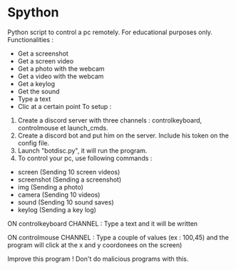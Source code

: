 # Spython
Python script to control a pc remotely.
For educational purposes only.
Functionalities :
 - Get a screenshot
 - Get a screen video
 - Get a photo with the webcam
 - Get a video with the webcam
 - Get a keylog
 - Get the sound
 - Type a text 
 - Clic at a certain point
To setup : 
1) Create a discord server with three channels : controlkeyboard, controlmouse et launch_cmds.
2) Create a discord bot and put him on the server. Include his token on the config file.
3) Launch "botdisc.py", it will run the program.
4) To control your pc, use following commands :
- screen (Sending 10 screen videos)
- screenshot (Sending a screenshot)
- img (Sending a photo)
- camera (Sending 10 videos)
- sound (Sending 10 sound saves)
- keylog (Sending a key log)

ON controlkeyboard CHANNEL : Type a text and it will be written

ON controlmouse CHANNEL : Type a couple of values (ex : 100,45) and the program will click at the x and y coordonees on the screen)

Improve this program ! Don't do malicious programs with this.


